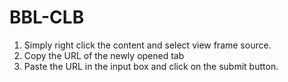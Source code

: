 # BBL-CLB
1. Simply right click the content and select view frame source.
2. Copy the URL of the newly opened tab
3. Paste the URL in the input box and click on the submit button.